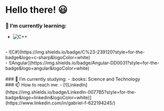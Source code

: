 # Hello there! :smiley:

### 🌱 I’m currently learning:<br>
  -  ![C++](https://img.shields.io/badge/C%2B%2B-00599C?style=for-the-badge&logo=c%2B%2B&logoColor=white)    
   <br>
  -  ![C#](https://img.shields.io/badge/C%23-239120?style=for-the-badge&logo=c-sharp&logoColor=white)     
   <br>
  -  ![Angular](https://img.shields.io/badge/Angular-DD0031?style=for-the-badge&logo=angular&logoColor=white)    
   <br><br>
### 🔭 I’m currently studying:  
   -  :books: Science and Technology  
  <br>
### 📫 How to reach me:  
 -  [![LinkedIn](https://img.shields.io/badge/LinkedIn-0077B5?style=for-the-badge&logo=linkedin&logoColor=white)](https://www.linkedin.com/in/gabriel-f-622194245/)

